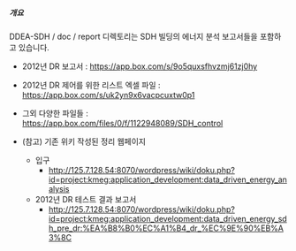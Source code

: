 ##### 개요 
DDEA-SDH / doc / report 디렉토리는 SDH 빌딩의 에너지 분석 보고서들을 포함하고 있습니다. 
  - 2012년 DR 보고서 : https://app.box.com/s/9o5quxsfhvzmj61zj0hy
  - 2012년 DR 제어를 위한 리스트 엑셀 파일 : https://app.box.com/s/uk2yn9x6vacpcuxtw0p1
  - 그외 다양한 파일들 : https://app.box.com/files/0/f/1122948089/SDH_control


- (참고) 기존 위키 작성된 정리 웹페이지 
  - 입구
    - http://125.7.128.54:8070/wordpress/wiki/doku.php?id=project:kmeg:application_development:data_driven_energy_analysis
  - 2012년 DR 테스트 결과 보고서
    - http://125.7.128.54:8070/wordpress/wiki/doku.php?id=project:kmeg:application_development:data_driven_energy_sdh_pre_dr:%EA%B8%B0%EC%A1%B4_dr_%EC%9E%90%EB%A3%8C
